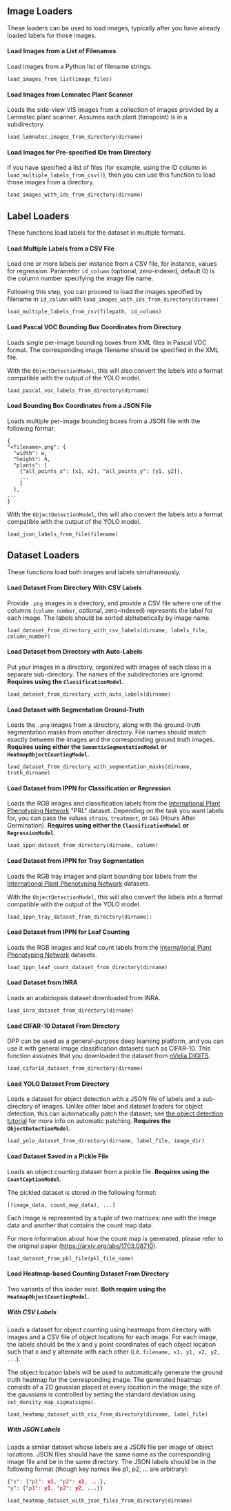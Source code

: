 ## Image Loaders

These loaders can be used to load images, typically after you have already loaded labels for those images.

#### Load Images from a List of Filenames

Load images from a Python list of filename strings.

```
load_images_from_list(image_files)
```

#### Load Images from Lemnatec Plant Scanner

Loads the side-view VIS images from a collection of images provided by a Lemnatec plant scanner. Assumes each plant (timepoint) is in a subdirectory.

```
load_lemnatec_images_from_directory(dirname)
```

#### Load Images for Pre-specified IDs from Directory

If you have specified a list of files (for example, using the ID column in `load_multiple_labels_from_csv()`), then you can use this function to load those images from a directory. 

```
load_images_with_ids_from_directory(dirname)
```

## Label Loaders

These functions load labels for the dataset in multiple formats.

#### Load Multiple Labels from a CSV File

Load one or more labels per instance from a CSV file, for instance, values for regression. Parameter `id_column` (optional, zero-indexed, default 0) is the column number specifying the image file name.

Following this step, you can proceed to load the images specified by filename in `id_column` with `load_images_with_ids_from_directory(dirname)`

```
load_multiple_labels_from_csv(filepath, id_column)
```

#### Load Pascal VOC Bounding Box Coordinates from Directory

Loads single per-image bounding boxes from XML files in Pascal VOC format. The corresponding image filename should be specified in the XML file.

With the `ObjectDetectionModel`, this will also convert the labels into a format compatible with the output of the YOLO model.

```
load_pascal_voc_labels_from_directory(dirname)
```

#### Load Bounding Box Coordinates from a JSON File

Loads multiple per-image bounding boxes from a JSON file with the following format:

```
{
"<filename>.png": {
  "width": w,
  "height": h,
  "plants": [
    {"all_points_x": [x1, x2], "all_points_y": [y1, y2]}, 
    ...
    ]
  },
...
}
```

With the `ObjectDetectionModel`, this will also convert the labels into a format compatible with the output of the YOLO model.

```
load_json_labels_from_file(filename)
```

## Dataset Loaders

These functions load both images and labels simultaneously.

#### Load Dataset From Directory With CSV Labels

Provide `.png` images in a directory, and provide a CSV file where one of the columns (`column_number`, optional, zero-indexed) represents the label for each image. The labels should be sorted alphabetically by image name.

```
load_dataset_from_directory_with_csv_labels(dirname, labels_file, column_number)
```

#### Load Dataset from Directory with Auto-Labels

Put your images in a directory, organized with images of each class in a separate sub-directory. The names of the subdirectories are ignored. **Requires using the `ClassificationModel`**.

```
load_dataset_from_directory_with_auto_labels(dirname)
```

#### Load Dataset with Segmentation Ground-Truth

Loads the `.png` images from a directory, along with the ground-truth segmentation masks from another directory. File names should match exactly between the images and the corresponding ground truth images. **Requires using either the `SemanticSegmentationModel` or `HeatmapObjectCountingModel`**.

```
load_dataset_from_directory_with_segmentation_masks(dirname, truth_dirname)
```

#### Load Dataset from IPPN for Classification or Regression

Loads the RGB images and classification labels from the [International Plant Phenotyping Network](http://www.plant-phenotyping.org/) "PRL" dataset. Depending on the task you want labels for, you can pass the values `strain`, `treatment`, or `DAG` (Hours After Germination). **Requires using either the `ClassificationModel` or `RegressionModel`**.

```
load_ippn_dataset_from_directory(dirname, column)
```

#### Load Dataset from IPPN for Tray Segmentation

Loads the RGB tray images and plant bounding box labels from the [International Plant Phenotyping Network](http://www.plant-phenotyping.org/) datasets.

With the `ObjectDetectionModel`, this will also convert the labels into a format compatible with the output of the YOLO model.

```
load_ippn_tray_dataset_from_directory(dirname):
```

#### Load Dataset from IPPN for Leaf Counting

Loads the RGB images and leaf count labels from the [International Plant Phenotyping Network](http://www.plant-phenotyping.org/) datasets.

```
load_ippn_leaf_count_dataset_from_directory(dirname)
```

#### Load Dataset from INRA

Loads an arabidopsis dataset downloaded from INRA.

```
load_inra_dataset_from_directory(dirname)
```

#### Load CIFAR-10 Dataset From Directory

DPP can be used as a general-purpose deep learning platform, and you can use it with general image classification datasets such as CIFAR-10. This function assumes that you downloaded the dataset from [nVidia DIGITS](https://developer.nvidia.com/digits).

```
load_cifar10_dataset_from_directory(dirname)
```

#### Load YOLO Dataset From Directory

Loads a dataset for object detection with a JSON file of labels and a sub-directory of images. Unlike other label and dataset loaders for object detection, this can automatically patch the dataset; see [the object detection tutorial](Tutorial-Training-An-Object-Detector.md) for more info on automatic patching. **Requires the `ObjectDetectionModel`**.

```
load_yolo_dataset_from_directory(dirname, label_file, image_dir)
```

#### Load Dataset Saved in a Pickle File

Loads an object counting dataset from a pickle file. **Requires using the `CountCeptionModel`**.

The pickled dataset is stored in the following format:

```
[(image_data, count_map_data), ...]
```

Each image is represented by a tuple of two matrices: one with the image data and another that contains the count map data.

For more information about how the count map is generated, please refer to the original paper (https://arxiv.org/abs/1703.08710).

```
load_dataset_from_pkl_file(pkl_file_name)
```

#### Load Heatmap-based Counting Dataset From Directory

Two variants of this loader exist. **Both require using the `HeatmapObjectCountingModel`**.

##### With CSV Labels

Loads a dataset for object counting using heatmaps from directory with images and a CSV file of object locations for each image. For each image, the labels should be the x and y point coordinates of each object location such that x and y alternate with each other (i.e. `filename, x1, y1, x2, y2, ...`).

The object location labels will be used to automatically generate the ground truth heatmap for the corresponding image. The generated heatmap consists of a 2D gaussian placed at every location in the image; the size of the gaussians is controlled by setting the standard deviation using `set_density_map_sigma(sigma)`.

```
load_heatmap_dataset_with_csv_from_directory(dirname, label_file)
```

##### With JSON Labels

Loads a similar dataset whose labels are a JSON file per image of object locations. JSON files should have the same name as the corresponding image file and be in the same directory. The JSON labels should be in the following format (though key names like p1, p2, ... are arbitrary):

```json
{"x": {"p1": x1, "p2": x2, ...}, 
"y": {"p1": y1, "p2": y2, ...}}
```

```
load_heatmap_dataset_with_json_files_from_directory(dirname)
```
